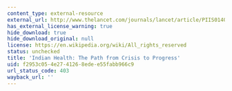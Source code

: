 ```yaml
---
content_type: external-resource
external_url: http://www.thelancet.com/journals/lancet/article/PIIS0140-6736(10)62179-4
has_external_license_warning: true
hide_download: true
hide_download_original: null
license: https://en.wikipedia.org/wiki/All_rights_reserved
status: unchecked
title: 'Indian Health: The Path from Crisis to Progress'
uid: f2953c05-4e27-4126-8ede-e55fabb966c9
url_status_code: 403
wayback_url: ''
---
```

